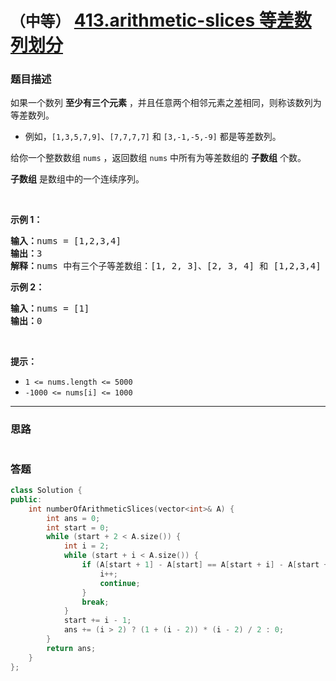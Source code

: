 # `（中等）` [413.arithmetic-slices 等差数列划分](https://leetcode-cn.com/problems/arithmetic-slices/)

### 题目描述
<p>如果一个数列 <strong>至少有三个元素</strong> ，并且任意两个相邻元素之差相同，则称该数列为等差数列。</p>

<ul>
	<li>例如，<code>[1,3,5,7,9]</code>、<code>[7,7,7,7]</code> 和 <code>[3,-1,-5,-9]</code> 都是等差数列。</li>
</ul>

<div class="original__bRMd">
<div>
<p>给你一个整数数组 <code>nums</code> ，返回数组 <code>nums</code> 中所有为等差数组的 <strong>子数组</strong> 个数。</p>

<p><strong>子数组</strong> 是数组中的一个连续序列。</p>

<p>&nbsp;</p>

<p><strong>示例 1：</strong></p>

<pre><strong>输入：</strong>nums = [1,2,3,4]
<strong>输出：</strong>3
<strong>解释：</strong>nums 中有三个子等差数组：[1, 2, 3]、[2, 3, 4] 和 [1,2,3,4] 自身。
</pre>

<p><strong>示例 2：</strong></p>

<pre><strong>输入：</strong>nums = [1]
<strong>输出：</strong>0
</pre>

<p>&nbsp;</p>

<p><strong>提示：</strong></p>

<ul>
	<li><code>1 &lt;= nums.length &lt;= 5000</code></li>
	<li><code>-1000 &lt;= nums[i] &lt;= 1000</code></li>
</ul>
</div>
</div>


---
### 思路
```
```



### 答题
``` C++
class Solution {
public:
    int numberOfArithmeticSlices(vector<int>& A) {
        int ans = 0;
        int start = 0;
        while (start + 2 < A.size()) {
            int i = 2;
            while (start + i < A.size()) {
                if (A[start + 1] - A[start] == A[start + i] - A[start + i - 1]) {
                    i++;
                    continue;
                }
                break;
            }
            start += i - 1;
            ans += (i > 2) ? (1 + (i - 2)) * (i - 2) / 2 : 0;
        }
        return ans;
    }
};
```




